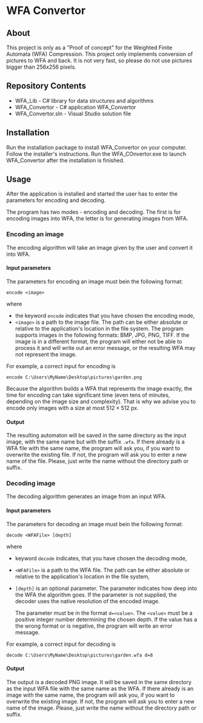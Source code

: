 # WFA Convertor

## About

This project is only as a "Proof of concept" for the Weighted Finite Automata (WFA) Compression. This project only implements conversion of pictures to WFA and back. It is not very fast, so please do not use pictures bigger than 256x256 pixels.

## Repository Contents

- WFA_Lib - C# library for data structures and algorithms
- WFA_Convertor - C# application WFA_Convertor
- WFA_Convertor.sln - Visual Studio solution file

## Installation

Run the installation package to install WFA\_Convertor on your computer. Follow the installer's instructions. Run the WFA\_COnvertor.exe to launch WFA\_Convertor after the installation is finished.

## Usage

After the application is installed and started the user has to enter the parameters for encoding and decoding.

The program has two modes - encoding and decoding. The first is for encoding images into WFA, the letter is for generating images from WFA.

### Encoding an image

The encoding algorithm will take an image given by the user and convert it into WFA.

#### Input parameters

The parameters for encoding an image must bein the following format:

```
encode <image> 
```

where

- the keyword `encode` indicates that you have chosen the encoding mode,
- `<image>` is a path to the image file. The path can be either absolute or relative to the application's location in the file system. The program supports images in the following formats: BMP, JPG, PNG, TIFF. If the image is in a different format, the program will either not be able to process it and will write out an error message, or the resulting WFA may not represent the image.

For example, a correct input for encoding is

```
encode C:\Users\MyName\Desktop\pictures\garden.png
```

Because the algorithm builds a WFA that represents the image exactly, the time for encoding can take significant time (even tens of minutes, depending on the image size and complexity). That is why we advise you to encode only images with a size at most $512\times512$ px.

#### Output

The resulting automaton will be saved in the same directory as the input image, with the same name but with the suffix `.wfa`.
If there already is a WFA file with the same name, the program will ask you, if you want to overwrite the existing file. If not, the program will ask you to enter a new name of the file. Please, just write the name without the directory path or suffix.

### Decoding image

The decoding algorithm generates an image from an input WFA.

#### Input parameters

The parameters for decoding an image must bein the following format:

```
decode <WFAFile> [depth]
```

where

- keyword `decode` indicates, that you have chosen the decoding mode,
- `<WFAFile>` is a path to the WFA file. The path can be either absolute or relative to the application's location in the file system,
- `[depth]` is an optional parameter. The parameter indicates how deep into the WFA the algorithm goes. If the parameter is not supplied, the decoder uses the native resolution of the encoded image.
	
	The parameter must be in the format `d=<value>`. The `<value>` must be a positive integer number determining the chosen depth. If the value has a the wrong format or is negative, the program will write an error message.

For example, a correct input for decoding is
 ```
 decode C:\Users\MyName\Desktop\pictures\garden.wfa d=8
 ```

#### Output

The output is a decoded PNG image. It will be saved in the same directory as the input WFA file with the same name as the WFA. If there already is an image with the same name, the program will ask you, if you want to overwrite the existing image. If not, the program will ask you to enter a new name of the image. Please, just write the name without the directory path or suffix.
